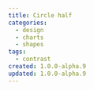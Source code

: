 ```yaml
---
title: Circle half
categories:
  - design
  - charts
  - shapes
tags:
  - contrast
created: 1.0.0-alpha.9
updated: 1.0.0-alpha.9
---
```

